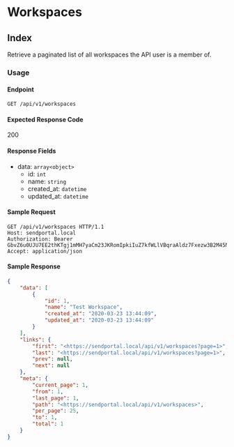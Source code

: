 # Workspaces

## Index

Retrieve a paginated list of all workspaces the API user is a member of.

### Usage

#### Endpoint

`GET /api/v1/workspaces`

#### Expected Response Code

200

#### Response Fields

- data: `array<object>`
    - id: `int`
    - name: `string`
    - created_at: `datetime`
    - updated_at: `datetime`

#### Sample Request

```
GET /api/v1/workspaces HTTP/1.1
Host: sendportal.local
Authorization: Bearer GbvZ6u0UJU7EE2thKTgj1mMH7yaCm23JKRomIpkiIuZ7kfWLlVBqraAldz7Fxezw3B2M45NFL2OUm5ev
Accept: application/json
```

#### Sample Response

```json
{
    "data": [
        {
            "id": 1,
            "name": "Test Workspace",
            "created_at": "2020-03-23 13:44:09",
            "updated_at": "2020-03-23 13:44:09"
        }
    ],
    "links": {
        "first": "<https://sendportal.local/api/v1/workspaces?page=1>",
        "last": "<https://sendportal.local/api/v1/workspaces?page=1>",
        "prev": null,
        "next": null
    },
    "meta": {
        "current_page": 1,
        "from": 1,
        "last_page": 1,
        "path": "<https://sendportal.local/api/v1/workspaces>",
        "per_page": 25,
        "to": 1,
        "total": 1
    }
}
```

